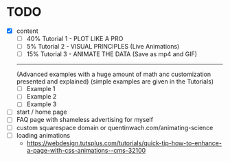 TODO
====

+ [X] content
    + [ ] 40% Tutorial 1 - PLOT LIKE A PRO
    + [ ]  5% Tutorial 2 - VISUAL PRINCIPLES (Live Animations)
    + [ ] 15% Tutorial 3 - ANIMATE THE DATA (Save as mp4 and GIF)
    ---
    (Advanced examples with a huge amount of math anc customization presented and explained) 
    (simple examples are given in the Tutorials)
    + [ ] Example 1
    + [ ] Example 2
    + [ ] Example 3

+ [ ] start / home page
+ [ ] FAQ page with shameless advertising for myself 
+ [ ] custom squarespace domain or quentinwach.com/animating-science
+ [ ] loading animations 
    + https://webdesign.tutsplus.com/tutorials/quick-tip-how-to-enhance-a-page-with-css-animations--cms-32100

